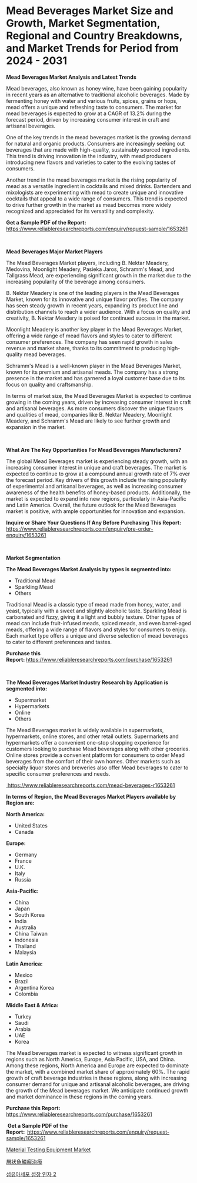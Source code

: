<p><h1>Mead Beverages Market Size and Growth, Market Segmentation, Regional and Country Breakdowns, and Market Trends for Period from 2024 -  2031</h1></p><p><strong>Mead Beverages Market Analysis and Latest Trends</strong></p>
<p><p>Mead beverages, also known as honey wine, have been gaining popularity in recent years as an alternative to traditional alcoholic beverages. Made by fermenting honey with water and various fruits, spices, grains or hops, mead offers a unique and refreshing taste to consumers. The market for mead beverages is expected to grow at a CAGR of 13.2% during the forecast period, driven by increasing consumer interest in craft and artisanal beverages.</p><p>One of the key trends in the mead beverages market is the growing demand for natural and organic products. Consumers are increasingly seeking out beverages that are made with high-quality, sustainably sourced ingredients. This trend is driving innovation in the industry, with mead producers introducing new flavors and varieties to cater to the evolving tastes of consumers.</p><p>Another trend in the mead beverages market is the rising popularity of mead as a versatile ingredient in cocktails and mixed drinks. Bartenders and mixologists are experimenting with mead to create unique and innovative cocktails that appeal to a wide range of consumers. This trend is expected to drive further growth in the market as mead becomes more widely recognized and appreciated for its versatility and complexity.</p></p>
<p><strong>Get a Sample PDF of the Report:&nbsp;</strong> <a href="https://www.reliableresearchreports.com/enquiry/request-sample/1653261">https://www.reliableresearchreports.com/enquiry/request-sample/1653261</a></p>
<p>&nbsp;</p>
<p><strong>Mead Beverages Major Market Players</strong></p>
<p><p>The Mead Beverages Market players, including B. Nektar Meadery, Medovina, Moonlight Meadery, Pasieka Jaros, Schramm's Mead, and Tallgrass Mead, are experiencing significant growth in the market due to the increasing popularity of the beverage among consumers.</p><p>B. Nektar Meadery is one of the leading players in the Mead Beverages Market, known for its innovative and unique flavor profiles. The company has seen steady growth in recent years, expanding its product line and distribution channels to reach a wider audience. With a focus on quality and creativity, B. Nektar Meadery is poised for continued success in the market.</p><p>Moonlight Meadery is another key player in the Mead Beverages Market, offering a wide range of mead flavors and styles to cater to different consumer preferences. The company has seen rapid growth in sales revenue and market share, thanks to its commitment to producing high-quality mead beverages.</p><p>Schramm's Mead is a well-known player in the Mead Beverages Market, known for its premium and artisanal meads. The company has a strong presence in the market and has garnered a loyal customer base due to its focus on quality and craftsmanship.</p><p>In terms of market size, the Mead Beverages Market is expected to continue growing in the coming years, driven by increasing consumer interest in craft and artisanal beverages. As more consumers discover the unique flavors and qualities of mead, companies like B. Nektar Meadery, Moonlight Meadery, and Schramm's Mead are likely to see further growth and expansion in the market.</p></p>
<p>&nbsp;</p>
<p><strong>What Are The Key Opportunities For Mead Beverages Manufacturers?</strong></p>
<p><p>The global Mead Beverages market is experiencing steady growth, with an increasing consumer interest in unique and craft beverages. The market is expected to continue to grow at a compound annual growth rate of 7% over the forecast period. Key drivers of this growth include the rising popularity of experimental and artisanal beverages, as well as increasing consumer awareness of the health benefits of honey-based products. Additionally, the market is expected to expand into new regions, particularly in Asia-Pacific and Latin America. Overall, the future outlook for the Mead Beverages market is positive, with ample opportunities for innovation and expansion.</p></p>
<p><strong>Inquire or Share Your Questions If Any Before Purchasing This Report:</strong> <a href="https://www.reliableresearchreports.com/enquiry/pre-order-enquiry/1653261">https://www.reliableresearchreports.com/enquiry/pre-order-enquiry/1653261</a></p>
<p>&nbsp;</p>
<p><strong>Market Segmentation</strong></p>
<p><strong>The Mead Beverages Market Analysis by types is segmented into:</strong></p>
<p><ul><li>Traditional Mead</li><li>Sparkling Mead</li><li>Others</li></ul></p>
<p><p>Traditional Mead is a classic type of mead made from honey, water, and yeast, typically with a sweet and slightly alcoholic taste. Sparkling Mead is carbonated and fizzy, giving it a light and bubbly texture. Other types of mead can include fruit-infused meads, spiced meads, and even barrel-aged meads, offering a wide range of flavors and styles for consumers to enjoy. Each market type offers a unique and diverse selection of mead beverages to cater to different preferences and tastes.</p></p>
<p><strong>Purchase this Report:&nbsp;</strong><a href="https://www.reliableresearchreports.com/purchase/1653261">https://www.reliableresearchreports.com/purchase/1653261</a></p>
<p>&nbsp;</p>
<p><strong>The Mead Beverages Market Industry Research by Application is segmented into:</strong></p>
<p><ul><li>Supermarket</li><li>Hypermarkets</li><li>Online</li><li>Others</li></ul></p>
<p><p>The Mead Beverages market is widely available in supermarkets, hypermarkets, online stores, and other retail outlets. Supermarkets and hypermarkets offer a convenient one-stop shopping experience for customers looking to purchase Mead beverages along with other groceries. Online stores provide a convenient platform for consumers to order Mead beverages from the comfort of their own homes. Other markets such as specialty liquor stores and breweries also offer Mead beverages to cater to specific consumer preferences and needs.</p></p>
<p><a href="https://www.reliableresearchreports.com/mead-beverages-r1653261">&nbsp;https://www.reliableresearchreports.com/mead-beverages-r1653261</a></p>
<p><strong>In terms of Region, the Mead Beverages Market Players available by Region are:</strong></p>
<p>
    <p> <strong> North America: </strong>
        <ul>
            <li>United States</li>
            <li>Canada</li>
        </ul>
        </p> 
    <p> <strong> Europe: </strong>
        <ul>
            <li>Germany</li>
            <li>France</li>
            <li>U.K.</li>
            <li>Italy</li>
            <li>Russia</li>
        </ul>
        </p> 
    <p> <strong> Asia-Pacific: </strong>
        <ul>
            <li>China</li>
            <li>Japan</li>
            <li>South Korea</li>
            <li>India</li>
            <li>Australia</li>
            <li>China Taiwan</li>
            <li>Indonesia</li>
            <li>Thailand</li>
            <li>Malaysia</li>
        </ul>
        </p> 
    <p> <strong> Latin America: </strong>
        <ul>
            <li>Mexico</li>
            <li>Brazil</li>
            <li>Argentina Korea</li>
            <li>Colombia</li>
        </ul>
        </p> 
    <p> <strong> Middle East & Africa: </strong>
        <ul>
            <li>Turkey</li>
            <li>Saudi</li>
            <li>Arabia</li>
            <li>UAE</li>
            <li>Korea</li>
        </ul>
    </p>
    </p>
<p><p>The Mead beverages market is expected to witness significant growth in regions such as North America, Europe, Asia Pacific, USA, and China. Among these regions, North America and Europe are expected to dominate the market, with a combined market share of approximately 60%. The rapid growth of craft beverage industries in these regions, along with increasing consumer demand for unique and artisanal alcoholic beverages, are driving the growth of the Mead beverages market. We anticipate continued growth and market dominance in these regions in the coming years.</p></p>
<p><strong>Purchase this Report: </strong><a href="https://www.reliableresearchreports.com/purchase/1653261">https://www.reliableresearchreports.com/purchase/1653261</a></p>
<p>&nbsp;<strong>Get a Sample PDF of the Report:&nbsp;&nbsp;</strong><a href="https://www.reliableresearchreports.com/enquiry/request-sample/1653261">https://www.reliableresearchreports.com/enquiry/request-sample/1653261</a></p>
<p><strong></strong></p>
<p><p><a href="https://github.com/NorbertYates/Market-Research-Report-List-4/blob/main/material-testing-equipment-market.md">Material Testing Equipment Market</a></p><p><a href="https://github.com/lababdou/Market-Research-Report-List-3/blob/main/572926553094.md">層状魚鱗癬治療</a></p><p><a href="https://github.com/jntpkh496620/Market-Research-Report-List-2/blob/main/636151849016.md">섬유아세포 성장 인자 2</a></p></p>